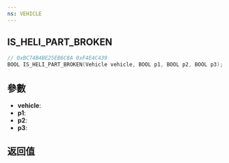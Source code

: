 ```yaml
---
ns: VEHICLE
---
```

## IS_HELI_PART_BROKEN

```c
// 0xBC74B4BE25EB6C8A 0xF4E4C439
BOOL IS_HELI_PART_BROKEN(Vehicle vehicle, BOOL p1, BOOL p2, BOOL p3);
```


## 參數
* **vehicle**: 
* **p1**: 
* **p2**: 
* **p3**: 

## 返回值
